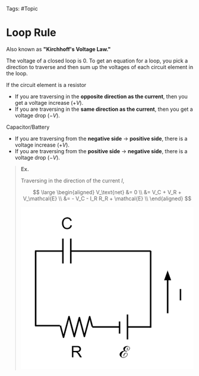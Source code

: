 Tags: #Topic 

# Loop Rule

Also known as **"Kirchhoff's Voltage Law."**

The voltage of a closed loop is $0$. To get an equation for a loop, you pick a direction to traverse and then sum up the voltages of each circuit element in the loop. 

If the circuit element is a resistor
- If you are traversing in the **opposite direction as the current**, then you get a voltage increase ($+V$).
- If you are traversing in the **same direction as the current**, then you get a voltage drop ($-V$).

Capacitor/Battery
- If you are traversing from the **negative side** $\to$ **positive side**, there is a voltage increase ($+V$).
- If you are traversing from the **positive side** $\to$ **negative side**, there is a voltage drop ($-V$). 

> **Ex.**
> 
> Traversing in the direction of the current $I$,
> 
> $$
\large
\begin{aligned}
V_\text{net} &= 0 \\
&= V_C + V_R + V_\mathcal{E} \\
&= - V_C - I_R R_R  + \mathcal{E} \\
\end{aligned}
> $$
>
> ![](../attachments/loop_rule.png)
